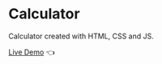 # Calculator

Calculator created with HTML, CSS and JS.

[Live Demo](https://Smail96251.github.io/calculator/) :point_left:
